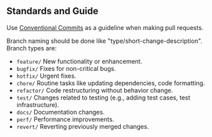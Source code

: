 ## Standards and Guide
Use [Conventional Commits](https://www.conventionalcommits.org/en/v1.0.0/) as a guideline when making pull requests.

Branch naming should be done like "type/short-change-description".
Branch types are:
* `feature/` New functionality or enhancement.
* `bugfix/` Fixes for non-critical bugs.
* `hotfix/` Urgent fixes.
* `chore/` Routine tasks like updating dependencies, code formatting.
* `refactor/` Code restructuring without behavior change.
* `test/` Changes related to testing (e.g., adding test cases, test infrastructure).
* `docs/` Documentation changes.
* `perf/` Performance improvements.
* `revert/` Reverting previously merged changes.
